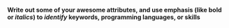 __Write out some of your awesome attributes, and use emphasis (like **bold** or *italics*) to _identify_ keywords, programming languages, or skills__

